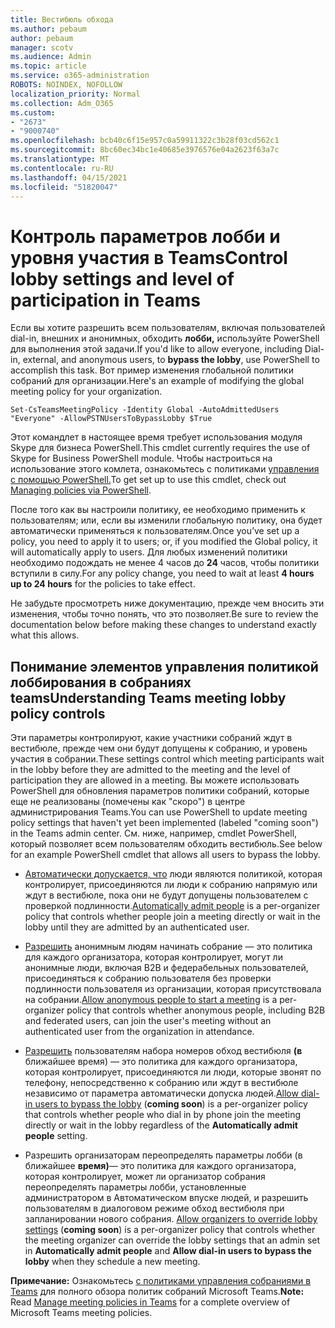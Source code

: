 ```yaml
---
title: Вестибюль обхода
ms.author: pebaum
author: pebaum
manager: scotv
ms.audience: Admin
ms.topic: article
ms.service: o365-administration
ROBOTS: NOINDEX, NOFOLLOW
localization_priority: Normal
ms.collection: Adm_O365
ms.custom:
- "2673"
- "9000740"
ms.openlocfilehash: bcb40c6f15e957c0a59911322c3b28f03cd562c1
ms.sourcegitcommit: 8bc60ec34bc1e40685e3976576e04a2623f63a7c
ms.translationtype: MT
ms.contentlocale: ru-RU
ms.lasthandoff: 04/15/2021
ms.locfileid: "51820047"
---
```

# <a name="control-lobby-settings-and-level-of-participation-in-teams"></a><span data-ttu-id="f8154-102">Контроль параметров лобби и уровня участия в Teams</span><span class="sxs-lookup"><span data-stu-id="f8154-102">Control lobby settings and level of participation in Teams</span></span>

<span data-ttu-id="f8154-103">Если вы хотите разрешить всем пользователям, включая пользователей dial-in, внешних и анонимных, обходить **лобби,** используйте PowerShell для выполнения этой задачи.</span><span class="sxs-lookup"><span data-stu-id="f8154-103">If you'd like to allow everyone, including Dial-in, external, and anonymous users, to **bypass the lobby**, use PowerShell to accomplish this task.</span></span> <span data-ttu-id="f8154-104">Вот пример изменения глобальной политики собраний для организации.</span><span class="sxs-lookup"><span data-stu-id="f8154-104">Here's an example of modifying the global meeting policy for your organization.</span></span>

`Set-CsTeamsMeetingPolicy -Identity Global -AutoAdmittedUsers "Everyone" -AllowPSTNUsersToBypassLobby $True`

<span data-ttu-id="f8154-105">Этот командлет в настоящее время требует использования модуля Skype для бизнеса PowerShell.</span><span class="sxs-lookup"><span data-stu-id="f8154-105">This cmdlet currently requires the use of Skype for Business PowerShell module.</span></span> <span data-ttu-id="f8154-106">Чтобы настроиться на использование этого комлета, ознакомьтесь с политиками [управления с помощью PowerShell.](https://docs.microsoft.com/microsoftteams/teams-powershell-overview#managing-policies-via-powershell)</span><span class="sxs-lookup"><span data-stu-id="f8154-106">To get set up to use this cmdlet, check out [Managing policies via PowerShell](https://docs.microsoft.com/microsoftteams/teams-powershell-overview#managing-policies-via-powershell).</span></span>

<span data-ttu-id="f8154-107">После того как вы настроили политику, ее необходимо применить к пользователям; или, если вы изменили глобальную политику, она будет автоматически применяться к пользователям.</span><span class="sxs-lookup"><span data-stu-id="f8154-107">Once you’ve set up a policy, you need to apply it to users; or, if you modified the Global policy, it will automatically apply to users.</span></span> <span data-ttu-id="f8154-108">Для любых изменений политики необходимо подождать не менее 4 часов до **24** часов, чтобы политики вступили в силу.</span><span class="sxs-lookup"><span data-stu-id="f8154-108">For any policy change, you need to wait at least **4 hours up to 24 hours** for the policies to take effect.</span></span> 

<span data-ttu-id="f8154-109">Не забудьте просмотреть ниже документацию, прежде чем вносить эти изменения, чтобы точно понять, что это позволяет.</span><span class="sxs-lookup"><span data-stu-id="f8154-109">Be sure to review the documentation below before making these changes to understand exactly what this allows.</span></span>


## <a name="understanding-teams-meeting-lobby-policy-controls"></a><span data-ttu-id="f8154-110">Понимание элементов управления политикой лоббирования в собраниях teams</span><span class="sxs-lookup"><span data-stu-id="f8154-110">Understanding Teams meeting lobby policy controls</span></span>

<span data-ttu-id="f8154-111">Эти параметры контролируют, какие участники собраний ждут в вестибюле, прежде чем они будут допущены к собранию, и уровень участия в собрании.</span><span class="sxs-lookup"><span data-stu-id="f8154-111">These settings control which meeting participants wait in the lobby before they are admitted to the meeting and the level of participation they are allowed in a meeting.</span></span> <span data-ttu-id="f8154-112">Вы можете использовать PowerShell для обновления параметров политики собраний, которые еще не реализованы (помечены как "скоро") в центре администрирования Teams.</span><span class="sxs-lookup"><span data-stu-id="f8154-112">You can use PowerShell to update meeting policy settings that haven't yet been implemented (labeled "coming soon") in the Teams admin center.</span></span> <span data-ttu-id="f8154-113">См. ниже, например, cmdlet PowerShell, который позволяет всем пользователям обходить вестибюль.</span><span class="sxs-lookup"><span data-stu-id="f8154-113">See below for an example PowerShell cmdlet that allows all users to bypass the lobby.</span></span>

- <span data-ttu-id="f8154-114">[Автоматически допускается, что](https://docs.microsoft.com/microsoftteams/meeting-policies-in-teams#automatically-admit-people) люди являются политикой, которая контролирует, присоединяются ли люди к собранию напрямую или ждут в вестибюле, пока они не будут допущены пользователем с проверкой подлинности.</span><span class="sxs-lookup"><span data-stu-id="f8154-114">[Automatically admit people](https://docs.microsoft.com/microsoftteams/meeting-policies-in-teams#automatically-admit-people) is a per-organizer policy that controls whether people join a meeting directly or wait in the lobby until they are admitted by an authenticated user.</span></span>

- <span data-ttu-id="f8154-115">[Разрешить](https://docs.microsoft.com/microsoftteams/meeting-policies-in-teams#allow-anonymous-people-to-start-a-meeting) анонимным людям начинать собрание — это политика для каждого организатора, которая контролирует, могут ли анонимные люди, включая B2B и федерабельных пользователей, присоединяться к собранию пользователя без проверки подлинности пользователя из организации, которая присутствовала на собрании.</span><span class="sxs-lookup"><span data-stu-id="f8154-115">[Allow anonymous people to start a meeting](https://docs.microsoft.com/microsoftteams/meeting-policies-in-teams#allow-anonymous-people-to-start-a-meeting) is a per-organizer policy that controls whether anonymous people, including B2B and federated users, can join the user's meeting without an authenticated user from the organization in attendance.</span></span>

- <span data-ttu-id="f8154-116">[Разрешить](https://docs.microsoft.com/microsoftteams/meeting-policies-in-teams#allow-dial-in-users-to-bypass-the-lobby-coming-soon) пользователям набора номеров обход вестибюля **(в** ближайшее время) — это политика для каждого организатора, которая  контролирует, присоединяются ли люди, которые звонят по телефону, непосредственно к собранию или ждут в вестибюле независимо от параметра автоматически допуска людей.</span><span class="sxs-lookup"><span data-stu-id="f8154-116">[Allow dial-in users to bypass the lobby](https://docs.microsoft.com/microsoftteams/meeting-policies-in-teams#allow-dial-in-users-to-bypass-the-lobby-coming-soon) (**coming soon**) is a per-organizer policy that controls whether people who dial in by phone join the meeting directly or wait in the lobby regardless of the **Automatically admit people** setting.</span></span>

- <span data-ttu-id="f8154-117">Разрешить организаторам переопределять параметры лобби (в ближайшее **время)**— это политика для каждого организатора,  которая контролирует,  может ли организатор собрания переопределять параметры лобби, установленные администратором в Автоматическом впуске людей, и разрешить пользователям в диалоговом режиме обход вестибюля при запланировании нового собрания. [](https://docs.microsoft.com/microsoftteams/meeting-policies-in-teams#allow-organizers-to-override-lobby-settings-coming-soon)</span><span class="sxs-lookup"><span data-stu-id="f8154-117">[Allow organizers to override lobby settings](https://docs.microsoft.com/microsoftteams/meeting-policies-in-teams#allow-organizers-to-override-lobby-settings-coming-soon) (**coming soon**) is a per-organizer policy that controls whether the meeting organizer can override the lobby settings that an admin set in **Automatically admit people** and **Allow dial-in users to bypass the lobby** when they schedule a new meeting.</span></span>

<span data-ttu-id="f8154-118">**Примечание:** Ознакомьтесь [с политиками управления собраниями в Teams](https://docs.microsoft.com/microsoftteams/meeting-policies-in-teams) для полного обзора политик собраний Microsoft Teams.</span><span class="sxs-lookup"><span data-stu-id="f8154-118">**Note:** Read [Manage meeting policies in Teams](https://docs.microsoft.com/microsoftteams/meeting-policies-in-teams) for a complete overview of Microsoft Teams meeting policies.</span></span>
